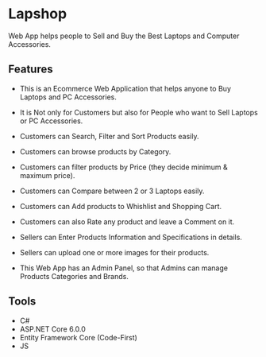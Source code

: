 # Lapshop
Web App helps people to Sell and Buy the Best Laptops and Computer Accessories. 


## Features

- This is an Ecommerce Web Application that helps anyone to Buy Laptops and PC Accessories.
- It is Not only for Customers but also for People who want to Sell Laptops or PC Accessories.

- Customers can Search, Filter and Sort Products easily.
- Customers can browse products by Category.
- Customers can filter products by Price (they decide minimum & maximum price).
- Customers can Compare between 2 or 3 Laptops easily.
- Customers can Add products to Whishlist and Shopping Cart.
- Customers can also Rate any product and leave a Comment on it.

- Sellers can Enter Products Information and Specifications in details.
- Sellers can upload one or more images for their products.

- This Web App has an Admin Panel, so that Admins can manage Products Categories and Brands.

## Tools

- C#
- ASP.NET Core 6.0.0
- Entity Framework Core (Code-First)
- JS
